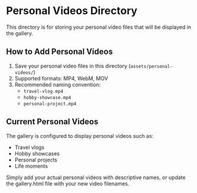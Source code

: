 # Personal Videos Directory

This directory is for storing your personal video files that will be displayed in the gallery.

## How to Add Personal Videos

1. Save your personal video files in this directory (`assets/personal-videos/`)
2. Supported formats: MP4, WebM, MOV
3. Recommended naming convention:
   - `travel-vlog.mp4`
   - `hobby-showcase.mp4`
   - `personal-project.mp4`

## Current Personal Videos

The gallery is configured to display personal videos such as:
- Travel vlogs
- Hobby showcases
- Personal projects
- Life moments

Simply add your actual personal videos with descriptive names, or update the gallery.html file with your new video filenames.

